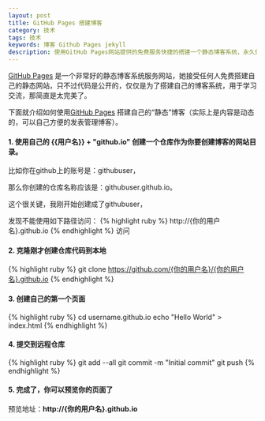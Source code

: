 ```yaml
---
layout: post
title: GitHub Pages 搭建博客
category: 技术
tags: 技术
keywords: 博客 Github Pages jekyll
description: 使用GitHub Pages网站提供的免费服务快捷的搭建一个静态博客系统，永久免费托管，速度还非常快
---
```


[GitHub Pages](https://pages.github.com) 是一个非常好的静态博客系统服务网站，她接受任何人免费搭建自己的静态网站，只不过代码是公开的，仅仅是为了搭建自己的博客系统，用于学习交流，那简直是太完美了。

下面就介绍如何使用[GitHub Pages](https://pages.github.com) 搭建自己的“静态”博客（实际上是内容是动态的，可以自己方便的发表管理博客）。

#### 1. 使用自己的 {{用户名}} + "github.io" 创建一个仓库作为你要创建博客的网站目录。

比如你在github上的账号是：githubuser，

那么你创建的仓库名称应该是：githubuser.github.io。

这个很关键，我刚开始创建成了githubuser，

发现不能使用如下路径访问：
{% highlight ruby %}
http://{你的用户名}.github.io 
{% endhighlight %}
访问

#### 2. 克隆刚才创建仓库代码到本地
{% highlight ruby %}
git clone https://github.com/{你的用户名}/{你的用户名}.github.io
{% endhighlight %}

#### 3. 创建自己的第一个页面
{% highlight ruby %}
cd username.github.io
echo "Hello World" > index.html
{% endhighlight %}

#### 4. 提交到远程仓库
{% highlight ruby %}
git add --all
git commit -m "Initial commit"
git push
{% endhighlight %}

#### 5. 完成了，你可以预览你的页面了
预览地址：**http://{你的用户名}.github.io**
